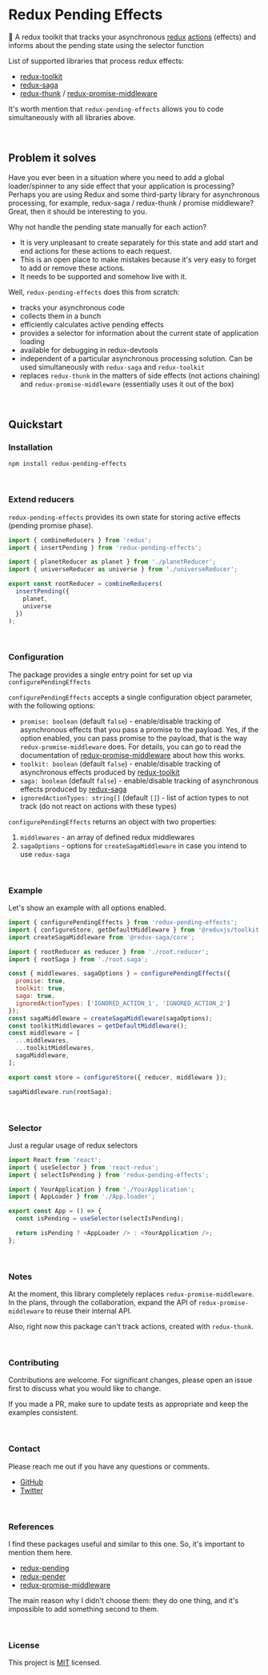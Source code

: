 # Redux Pending Effects

🦋 A redux toolkit that tracks your asynchronous [redux](http://redux.js.org) [actions](https://redux.js.org/basics/actions) (effects) and informs about the pending state using the selector function
<br/>

List of supported libraries that process redux effects:

- [redux-toolkit](https://github.com/reduxjs/redux-toolkit)
- [redux-saga](https://github.com/redux-saga/redux-saga)
- [redux-thunk](https://github.com/reduxjs/redux-thunk) / [redux-promise-middleware](https://github.com/pburtchaell/redux-promise-middleware)

It's worth mention that `redux-pending-effects` allows you to code simultaneously with all libraries above.

<br/>

## Problem it solves

Have you ever been in a situation where you need to add a global loader/spinner to any side effect that your application is processing? Perhaps you are using Redux and some third-party library for asynchronous processing, for example, redux-saga / redux-thunk / promise middleware? Great, then it should be interesting to you.

Why not handle the pending state manually for each action?

- It is very unpleasant to create separately for this state and add start and end actions for these actions to each request.
- This is an open place to make mistakes because it's very easy to forget to add or remove these actions.
- It needs to be supported and somehow live with it.

Well, `redux-pending-effects` does this from scratch:

- tracks your asynchronous code
- collects them in a bunch
- efficiently calculates active pending effects
- provides a selector for information about the current state of application loading
- available for debugging in redux-devtools
- independent of a particular asynchronous processing solution. Can be used simultaneously with `redux-saga` and `redux-toolkit`
- replaces `redux-thunk` in the matters of side effects (not actions chaining) and `redux-promise-middleware` (essentially uses it out of the box)

<br/>

## Quickstart

### Installation

```shell script
npm install redux-pending-effects
```

<br/>

### Extend reducers

`redux-pending-effects` provides its own state for storing active effects (pending promise phase).

```javascript
import { combineReducers } from 'redux';
import { insertPending } from 'redux-pending-effects';

import { planetReducer as planet } from './planetReducer';
import { universeReducer as universe } from './universeReducer';

export const rootReducer = combineReducers(
  insertPending({
    planet,
    universe
  })
);
```

<br/>

### Configuration

The package provides a single entry point for set up via `configurePendingEffects`

`configurePendingEffects` accepts a single configuration object parameter, with the following options:

- `promise: boolean` (default `false`) - enable/disable tracking of asynchronous effects that you pass a promise to the payload. 
Yes, if the option enabled, you can pass promise to the payload, that is the way `redux-promise-middleware` does.
For details, you can go to read the documentation of [redux-promise-middleware](https://github.com/pburtchaell/redux-promise-middleware) 
about how this works.
- `toolkit: boolean` (default `false`) - enable/disable tracking of asynchronous effects produced by [redux-toolkit](https://github.com/reduxjs/redux-toolkit)
- `saga: boolean` (default `false`) - enable/disable tracking of asynchronous effects produced by [redux-saga](https://github.com/redux-saga/redux-saga)
- `ignoredActionTypes: string[]` (default `[]`) - list of action types to not track (do not react on actions with these types)
    

`configurePendingEffects` returns an object with two properties:

1) `middlewares` -  an array of defined redux middlewares
2) `sagaOptions` - options for `createSagaMiddleware` in case you intend to use `redux-saga`

<br/>

### Example

Let's show an example with all options enabled.

```javascript
import { configurePendingEffects } from 'redux-pending-effects';
import { configureStore, getDefaultMiddleware } from '@reduxjs/toolkit';
import createSagaMiddleware from '@redux-saga/core';

import { rootReducer as reducer } from './root.reducer';
import { rootSaga } from './root.saga';

const { middlewares, sagaOptions } = configurePendingEffects({
  promise: true,
  toolkit: true,
  saga: true,
  ignoredActionTypes: ['IGNORED_ACTION_1', 'IGNORED_ACTION_2']
});
const sagaMiddleware = createSagaMiddleware(sagaOptions);
const toolkitMiddlewares = getDefaultMiddleware();
const middleware = [
  ...middlewares,
  ...toolkitMiddlewares,
  sagaMiddleware,
];

export const store = configureStore({ reducer, middleware });

sagaMiddleware.run(rootSaga);
```

<br/>

### Selector

Just a regular usage of redux selectors

```javascript
import React from 'react';
import { useSelector } from 'react-redux';
import { selectIsPending } from 'redux-pending-effects';

import { YourApplication } from './YourApplication';
import { AppLoader } from './App.loader';

export const App = () => {
  const isPending = useSelector(selectIsPending);

  return isPending ? <AppLoader /> : <YourApplication />;
};
```

<br/>

### Notes

At the moment, this library completely replaces `redux-promise-middleware`. 
In the plans, through the collaboration, expand the API of `redux-promise-middleware` to reuse their internal API.

Also, right now this package can't track actions, created with `redux-thunk`.

<br/>

### Contributing

Contributions are welcome. For significant changes, please open an issue first to discuss what you would like to change.

If you made a PR, make sure to update tests as appropriate and keep the examples consistent.

<br/>

### Contact

Please reach me out if you have any questions or comments.

- [GitHub](https://github.com/retarsis)
- [Twitter](https://twitter.com/retarsis)

<br/>

### References

I find these packages useful and similar to this one. So, it's important to mention them here.

- [redux-pending](https://www.npmjs.com/package/redux-pending)
- [redux-pender](https://www.npmjs.com/package/redux-pender)
- [redux-promise-middleware](https://www.npmjs.com/package/redux-promise-middleware)

The main reason why I didn't choose them: they do one thing, and it's impossible to add something second to them.

<br/>

### License

This project is [MIT](https://choosealicense.com/licenses/mit/) licensed.

<br/>
